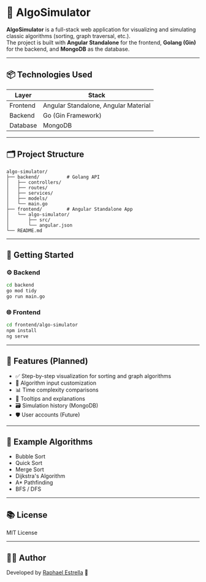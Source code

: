 # 🧠 AlgoSimulator

**AlgoSimulator** is a full-stack web application for visualizing and simulating classic algorithms (sorting, graph traversal, etc.).  
The project is built with **Angular Standalone** for the frontend, **Golang (Gin)** for the backend, and **MongoDB** as the database.

---

## 📦 Technologies Used

| Layer      | Stack                      |
|------------|----------------------------|
| Frontend   | Angular Standalone, Angular Material |
| Backend    | Go (Gin Framework)         |
| Database   | MongoDB                    |

---

## 🗂️ Project Structure

```
algo-simulator/
├── backend/          # Golang API
│   ├── controllers/
│   ├── routes/
│   ├── services/
│   ├── models/
│   └── main.go
├── frontend/         # Angular Standalone App
│   └── algo-simulator/
│       ├── src/
│       └── angular.json
└── README.md
```

---

## 🚀 Getting Started

### ⚙️ Backend

```bash
cd backend
go mod tidy
go run main.go
```

### 🌐 Frontend

```bash
cd frontend/algo-simulator
npm install
ng serve
```

---

## 🎯 Features (Planned)

- ✅ Step-by-step visualization for sorting and graph algorithms  
- 🔄 Algorithm input customization  
- 📊 Time complexity comparisons  
- 🧠 Tooltips and explanations  
- 🗃️ Simulation history (MongoDB)  
- 🛡️ User accounts (Future)

---

## 🧪 Example Algorithms

- Bubble Sort
- Quick Sort
- Merge Sort
- Dijkstra's Algorithm
- A* Pathfinding
- BFS / DFS

---

## 📚 License

MIT License

---

## 👨‍💻 Author

Developed by [Raphael Estrella](https://github.com/EstrellaRaphael) 🚀  
